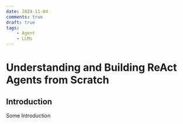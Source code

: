 ```yaml
---
date: 2024-11-04
comments: true
draft: true
tags:
    - Agent
    - LLMs
---
```


# Understanding and Building ReAct Agents from Scratch

## Introduction

Some Introduction
